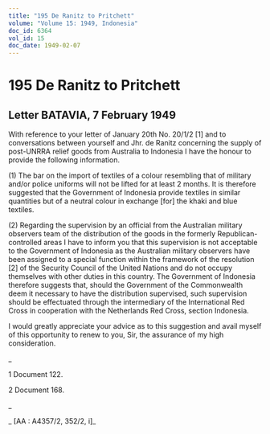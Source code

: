 ```yaml
---
title: "195 De Ranitz to Pritchett"
volume: "Volume 15: 1949, Indonesia"
doc_id: 6364
vol_id: 15
doc_date: 1949-02-07
---
```


# 195 De Ranitz to Pritchett

## Letter BATAVIA, 7 February 1949

With reference to your letter of January 20th No. 20/1/2 [1] and to conversations between yourself and Jhr. de Ranitz concerning the supply of post-UNRRA relief goods from Australia to Indonesia I have the honour to provide the following information.

(1) The bar on the import of textiles of a colour resembling that of military and/or police uniforms will not be lifted for at least 2 months. It is therefore suggested that the Government of Indonesia provide textiles in similar quantities but of a neutral colour in exchange [for] the khaki and blue textiles.

(2) Regarding the supervision by an official from the Australian military observers team of the distribution of the goods in the formerly Republican-controlled areas I have to inform you that this supervision is not acceptable to the Government of Indonesia as the Australian military observers have been assigned to a special function within the framework of the resolution [2] of the Security Council of the United Nations and do not occupy themselves with other duties in this country. The Government of Indonesia therefore suggests that, should the Government of the Commonwealth deem it necessary to have the distribution supervised, such supervision should be effectuated through the intermediary of the International Red Cross in cooperation with the Netherlands Red Cross, section Indonesia.

I would greatly appreciate your advice as to this suggestion and avail myself of this opportunity to renew to you, Sir, the assurance of my high consideration.

_

1 Document 122.

2 Document 168.

_

_ [AA : A4357/2, 352/2, i]_
